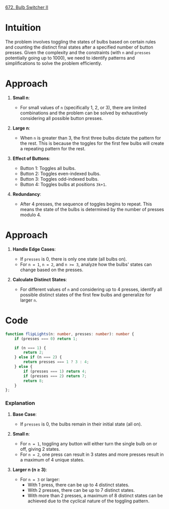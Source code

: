 [672. Bulb Switcher II](https://leetcode.com/problems/bulb-switcher-ii/)

# Intuition

The problem involves toggling the states of bulbs based on certain rules and counting the distinct final states after a specified number of button presses. Given the complexity and the constraints (with `n` and `presses` potentially going up to 1000), we need to identify patterns and simplifications to solve the problem efficiently.

# Approach

1. **Small n**:
   - For small values of `n` (specifically 1, 2, or 3), there are limited combinations and the problem can be solved by exhaustively considering all possible button presses.

2. **Large n**:
   - When `n` is greater than 3, the first three bulbs dictate the pattern for the rest. This is because the toggles for the first few bulbs will create a repeating pattern for the rest.

3. **Effect of Buttons**:
   - Button 1: Toggles all bulbs.
   - Button 2: Toggles even-indexed bulbs.
   - Button 3: Toggles odd-indexed bulbs.
   - Button 4: Toggles bulbs at positions `3k+1`.

4. **Redundancy**:
   - After 4 presses, the sequence of toggles begins to repeat. This means the state of the bulbs is determined by the number of presses modulo 4.

# Approach

1. **Handle Edge Cases**:
   - If `presses` is 0, there is only one state (all bulbs on).
   - For `n = 1`, `n = 2`, and `n >= 3`, analyze how the bulbs' states can change based on the presses.

2. **Calculate Distinct States**:
   - For different values of `n` and considering up to 4 presses, identify all possible distinct states of the first few bulbs and generalize for larger `n`.

# Code
```typescript
function flipLights(n: number, presses: number): number {
    if (presses === 0) return 1;

    if (n === 1) {
        return 2;
    } else if (n === 2) {
        return presses === 1 ? 3 : 4;
    } else {
        if (presses === 1) return 4;
        if (presses === 2) return 7;
        return 8;
    }
};

```

### Explanation

1. **Base Case**:
   - If `presses` is 0, the bulbs remain in their initial state (all on).

2. **Small n**:
   - For `n = 1`, toggling any button will either turn the single bulb on or off, giving 2 states.
   - For `n = 2`, one press can result in 3 states and more presses result in a maximum of 4 unique states.

3. **Larger n (n ≥ 3)**:
   - For `n = 3` or larger:
     - With 1 press, there can be up to 4 distinct states.
     - With 2 presses, there can be up to 7 distinct states.
     - With more than 2 presses, a maximum of 8 distinct states can be achieved due to the cyclical nature of the toggling pattern.